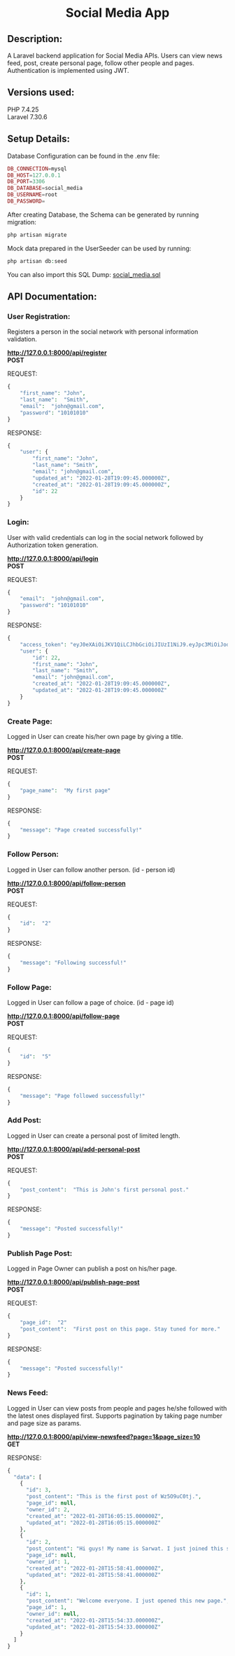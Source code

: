 
<center><h1>Social Media App</h1></center>

<h2>Description:</h2> 

<p>A Laravel backend application for Social Media APIs. Users can view news feed, post, create personal page, follow other people and pages. Authentication is implemented using JWT.</p>


<h2>Versions used:</h2>

PHP 7.4.25<br>
Laravel 7.30.6<br>

<h2>Setup Details:</h2>

Database Configuration can be found in the .env file:
```php
DB_CONNECTION=mysql
DB_HOST=127.0.0.1
DB_PORT=3306
DB_DATABASE=social_media
DB_USERNAME=root
DB_PASSWORD=
```

After creating Database, the Schema can be generated by running migration: 
```php
php artisan migrate
```

Mock data prepared in the UserSeeder can be used by running:
```php
php artisan db:seed
```

You can also import this SQL Dump:
<a href="https://github.com/sarwat-osman/social-media/blob/main/social_media.sql">social_media.sql</a>


<h2>API Documentation:</h2>

<h3>User Registration:</h3> 
<p>Registers a person in the social network with personal information validation.</p>

<b>http://127.0.0.1:8000/api/register<br>
POST</b>

REQUEST:
```php
{
	"first_name": "John",
	"last_name":  "Smith",
	"email":  "john@gmail.com",
	"password": "10101010"
}
```

RESPONSE:
```php
{
	"user": {
		"first_name": "John",
		"last_name": "Smith",
		"email": "john@gmail.com",
		"updated_at": "2022-01-28T19:09:45.000000Z",
		"created_at": "2022-01-28T19:09:45.000000Z",
		"id": 22
	}
}
```

<h3>Login:</h3> 
<p>User with valid credentials can log in the social network followed by Authorization token generation.</p>

<b>http://127.0.0.1:8000/api/login<br>
POST</b>

REQUEST:
```php
{
	"email":  "john@gmail.com",
	"password": "10101010"
}
```

RESPONSE:
```php
{
	"access_token": "eyJ0eXAiOiJKV1QiLCJhbGciOiJIUzI1NiJ9.eyJpc3MiOiJodHRwOlwvXC8xMjcuMC4wLjE6ODAwMFwvYXBpXC9sb2dpbiIsImlhdCI6MTY0MzM5ODAyMiwiZXhwIjoxNjQzNDAxNjIyLCJuYmYiOjE2NDMzOTgwMjIsImp0aSI6Inl4Mm96SmFCVXpuUklNUDkiLCJzdWIiOjIyLCJwcnYiOiI4N2UwYWYxZWY5ZmQxNTgxMmZkZWM5NzE1M2ExNGUwYjA0NzU0NmFhIn0.DV4mQ71CZoI2T4udZcpGmPHlrWstwjhFXGyUngFGUzA",
	"user": {
		"id": 22,
		"first_name": "John",
		"last_name": "Smith",
		"email": "john@gmail.com",
		"created_at": "2022-01-28T19:09:45.000000Z",
		"updated_at": "2022-01-28T19:09:45.000000Z"
	}
}
```


<h3>Create Page:</h3> 
<p>Logged in User can create his/her own page by giving a title.</p>

<b>http://127.0.0.1:8000/api/create-page<br>
POST</b>

REQUEST:
```php
{
	"page_name":  "My first page"
}
```

RESPONSE:
```php
{
	"message": "Page created successfully!"
}
```


<h3>Follow Person:</h3> 
<p>Logged in User can follow another person. (id - person id)</p>

<b>http://127.0.0.1:8000/api/follow-person<br>
POST</b>

REQUEST:
```php
{
	"id":  "2"
}
```

RESPONSE:
```php
{
	"message": "Following successful!"
}
```



<h3>Follow Page:</h3> 
<p>Logged in User can follow a page of choice. (id - page id)</p>

<b>http://127.0.0.1:8000/api/follow-page<br>
POST</b>

REQUEST:
```php
{
	"id":  "5"
}
```

RESPONSE:
```php
{
	"message": "Page followed successfully!"
}
```


<h3>Add Post:</h3> 
<p>Logged in User can create a personal post of limited length.</p>

<b>http://127.0.0.1:8000/api/add-personal-post<br>
POST</b>

REQUEST:
```php
{
	"post_content":  "This is John's first personal post."
}
```

RESPONSE:
```php
{
	"message": "Posted successfully!"
}
```


<h3>Publish Page Post:</h3> 
<p>Logged in Page Owner can publish a post on his/her page.</p>

<b>http://127.0.0.1:8000/api/publish-page-post<br>
POST</b>

REQUEST:
```php
{
	"page_id":  "2"
	"post_content":  "First post on this page. Stay tuned for more."
}
```

RESPONSE:
```php
{
	"message": "Posted successfully!"
}
```



<h3>News Feed:</h3> 
<p>Logged in User can view posts from people and pages he/she followed with the latest ones displayed first. Supports pagination by taking page number and page size as params.</p>

<b>http://127.0.0.1:8000/api/view-newsfeed?page=1&page_size=10<br>
GET</b>

RESPONSE:
```php
{
  "data": [
    {
      "id": 3,
      "post_content": "This is the first post of Wz5O9uC0tj.",
      "page_id": null,
      "owner_id": 2,
      "created_at": "2022-01-28T16:05:15.000000Z",
      "updated_at": "2022-01-28T16:05:15.000000Z"
    },
    {
      "id": 2,
      "post_content": "Hi guys! My name is Sarwat. I just joined this social network. Please follow me.",
      "page_id": null,
      "owner_id": 1,
      "created_at": "2022-01-28T15:58:41.000000Z",
      "updated_at": "2022-01-28T15:58:41.000000Z"
    },
    {
      "id": 1,
      "post_content": "Welcome everyone. I just opened this new page.",
      "page_id": 1,
      "owner_id": null,
      "created_at": "2022-01-28T15:54:33.000000Z",
      "updated_at": "2022-01-28T15:54:33.000000Z"
    }
  ]
}
```
